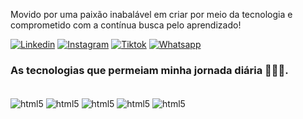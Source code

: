 
Movido por uma paixão inabalável em criar por meio da tecnologia e comprometido com a contínua busca pelo aprendizado!
<!-- 
[![Blog](https://img.shields.io/website-up-down-green-red/http/monip.org.svg)](https://sujeitoprogramador.com) -->
[![Linkedin](https://img.shields.io/badge/LinkedIn-0077B5?style=for-the-badge&logo=linkedin&logoColor=white)](https://www.linkedin.com/in/paulfrankc/)
[![Instagram](https://img.shields.io/badge/Instagram-E4405F?style=for-the-badge&logo=instagram&logoColor=white)](https://www.instagram.com/paul_f.k.n/)
[![Tiktok](https://img.shields.io/badge/TikTok-000000?style=for-the-badge&logo=tiktok&logoColor=white)](https://www.tiktok.com/@tripfknedits/)
[![Whatsapp](https://img.shields.io/badge/WhatsApp-25D366?style=for-the-badge&logo=whatsapp&logoColor=white)](https://wa.me/5511992769604)


### As tecnologias que permeiam minha jornada diária 👨🏾‍💻.
<div style="display:inline_block"><br>
<img align="center" alt="html5" src="https://img.shields.io/badge/HTML5-E34F26?style=for-the-badge&logo=html5&logoColor=white">
<img align="center" alt="html5" src="https://img.shields.io/badge/CSS-239120?&style=for-the-badge&logo=css3&logoColor=whitee">
<img align="center" alt="html5" src="https://img.shields.io/badge/JavaScript-F7DF1E?style=for-the-badge&logo=javascript&logoColor=black">
<img align="center" alt="html5" src="https://img.shields.io/badge/SQLite-07405E?style=for-the-badge&logo=sqlite&logoColor=white">
<img align="center" alt="html5" src="https://img.shields.io/badge/C-00599C?style=for-the-badge&logo=c&logoColor=white">
</div><br/>



